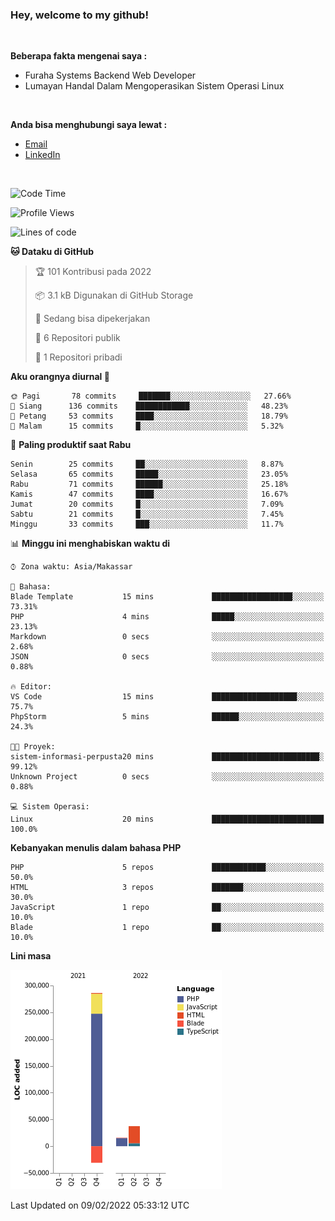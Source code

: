<h3>Hey, welcome to my github!</h3>

<br>

<p><strong>Beberapa fakta mengenai saya :</strong></p>

<ul>
  <li>Furaha Systems Backend Web Developer</li>
  <li>Lumayan Handal Dalam Mengoperasikan Sistem Operasi Linux</li>
</ul>

<br>

<p><strong>Anda bisa menghubungi saya lewat :</strong></p>

<ul>
  <li><a href="mailto:renaldiapriyanto419@gmail.com">Email</a></li>
  <li><a href="https://www.linkedin.com/in/renaldi-kadang-314314206/">LinkedIn</a></li>
</ul>

<br>

<!--START_SECTION:waka-->
![Code Time](http://img.shields.io/badge/Code%20Time-2%20hrs%2048%20mins-blue)

![Profile Views](http://img.shields.io/badge/Profil%20dilihat-64-blue)

![Lines of code](https://img.shields.io/badge/Sejak%20Hello%20World%20aku%20telah%20menulis-256%20Thousand%20baris%20kode-blue)

**🐱 Dataku di GitHub** 

> 🏆 101 Kontribusi pada 2022
 > 
> 📦 3.1 kB Digunakan di GitHub Storage 
 > 
> 💼 Sedang bisa dipekerjakan
 > 
> 📜 6 Repositori publik 
 > 
> 🔑 1 Repositori pribadi 
 > 
**Aku orangnya diurnal 🐤** 

```text
🌞 Pagi       78 commits     ███████░░░░░░░░░░░░░░░░░░   27.66% 
🌆 Siang      136 commits    ████████████░░░░░░░░░░░░░   48.23% 
🌃 Petang     53 commits     ████░░░░░░░░░░░░░░░░░░░░░   18.79% 
🌙 Malam      15 commits     █░░░░░░░░░░░░░░░░░░░░░░░░   5.32%

```
📅 **Paling produktif saat Rabu** 

```text
Senin        25 commits     ██░░░░░░░░░░░░░░░░░░░░░░░   8.87% 
Selasa       65 commits     █████░░░░░░░░░░░░░░░░░░░░   23.05% 
Rabu         71 commits     ██████░░░░░░░░░░░░░░░░░░░   25.18% 
Kamis        47 commits     ████░░░░░░░░░░░░░░░░░░░░░   16.67% 
Jumat        20 commits     █░░░░░░░░░░░░░░░░░░░░░░░░   7.09% 
Sabtu        21 commits     █░░░░░░░░░░░░░░░░░░░░░░░░   7.45% 
Minggu       33 commits     ███░░░░░░░░░░░░░░░░░░░░░░   11.7%

```


📊 **Minggu ini menghabiskan waktu di** 

```text
⌚︎ Zona waktu: Asia/Makassar

💬 Bahasa: 
Blade Template           15 mins             ██████████████████░░░░░░░   73.31% 
PHP                      4 mins              █████░░░░░░░░░░░░░░░░░░░░   23.13% 
Markdown                 0 secs              ░░░░░░░░░░░░░░░░░░░░░░░░░   2.68% 
JSON                     0 secs              ░░░░░░░░░░░░░░░░░░░░░░░░░   0.88%

🔥 Editor: 
VS Code                  15 mins             ███████████████████░░░░░░   75.7% 
PhpStorm                 5 mins              ██████░░░░░░░░░░░░░░░░░░░   24.3%

🐱‍💻 Proyek: 
sistem-informasi-perpusta20 mins             ████████████████████████░   99.12% 
Unknown Project          0 secs              ░░░░░░░░░░░░░░░░░░░░░░░░░   0.88%

💻 Sistem Operasi: 
Linux                    20 mins             █████████████████████████   100.0%

```

**Kebanyakan menulis dalam bahasa PHP** 

```text
PHP                      5 repos             ████████████░░░░░░░░░░░░░   50.0% 
HTML                     3 repos             ███████░░░░░░░░░░░░░░░░░░   30.0% 
JavaScript               1 repo              ██░░░░░░░░░░░░░░░░░░░░░░░   10.0% 
Blade                    1 repo              ██░░░░░░░░░░░░░░░░░░░░░░░   10.0%

```


**Lini masa**

![Chart not found](https://raw.githubusercontent.com/Sylent-Sys/Sylent-Sys/main/charts/bar_graph.png) 


 Last Updated on 09/02/2022 05:33:12 UTC
<!--END_SECTION:waka-->
